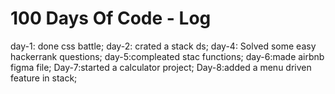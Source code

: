 # 100 Days Of Code - Log
day-1: done css battle;
day-2: crated a stack ds;
day-4: Solved some easy hackerrank questions;
day-5:compleated stac functions;
day-6:made airbnb figma file;
Day-7:started a calculator project;
Day-8:added a menu driven feature in stack;